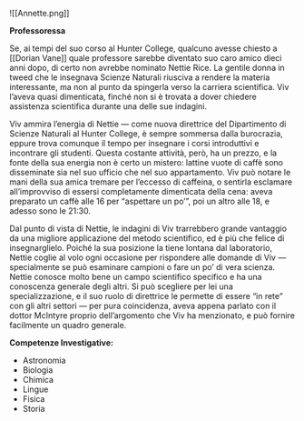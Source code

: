 ![[Annette.png]]

**Professoressa**

Se, ai tempi del suo corso al Hunter College, qualcuno avesse chiesto a [[Dorian Vane]] quale professore sarebbe diventato suo caro amico dieci anni dopo, di certo non avrebbe nominato Nettie Rice. La gentile donna in tweed che le insegnava Scienze Naturali riusciva a rendere la materia interessante, ma non al punto da spingerla verso la carriera scientifica. Viv l’aveva quasi dimenticata, finché non si è trovata a dover chiedere assistenza scientifica durante una delle sue indagini.

Viv ammira l’energia di Nettie — come nuova direttrice del Dipartimento di Scienze Naturali al Hunter College, è sempre sommersa dalla burocrazia, eppure trova comunque il tempo per insegnare i corsi introduttivi e incontrare gli studenti. Questa costante attività, però, ha un prezzo, e la fonte della sua energia non è certo un mistero: lattine vuote di caffè sono disseminate sia nel suo ufficio che nel suo appartamento. Viv può notare le mani della sua amica tremare per l’eccesso di caffeina, o sentirla esclamare all’improvviso di essersi completamente dimenticata della cena: aveva preparato un caffè alle 16 per “aspettare un po’”, poi un altro alle 18, e adesso sono le 21:30.

Dal punto di vista di Nettie, le indagini di Viv trarrebbero grande vantaggio da una migliore applicazione del metodo scientifico, ed è più che felice di insegnarglielo. Poiché la sua posizione la tiene lontana dal laboratorio, Nettie coglie al volo ogni occasione per rispondere alle domande di Viv — specialmente se può esaminare campioni o fare un po’ di vera scienza. Nettie conosce molto bene un campo scientifico specifico e ha una conoscenza generale degli altri. Si può scegliere per lei una specializzazione, e il suo ruolo di direttrice le permette di essere “in rete” con gli altri settori — per pura coincidenza, aveva appena parlato con il dottor McIntyre proprio dell’argomento che Viv ha menzionato, e può fornire facilmente un quadro generale.

**Competenze Investigative:** 
- Astronomia
- Biologia
- Chimica
- Lingue
- Fisica
- Storia